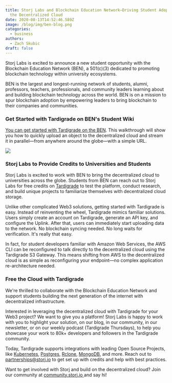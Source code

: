 ```yaml
---
title: Storj Labs and Blockchain Education Network—Driving Student Adoption of
  the Decentralized Cloud
date: 2020-08-13T14:52:46.589Z
image: /blog/img/ben-blog.png
categories:
  - business
authors:
  - Zach Skubic
draft: false
---
```

Storj Labs is excited to announce a new student opportunity with the Blockchain Education Network (BEN), a 501(c)(3) dedicated to promoting blockchain technology within university ecosystems.

BEN is the largest and longest-running network of students, alumni, professors, teachers, professionals, and community leaders learning about and building blockchain technology across the world. BEN is on a mission to spur blockchain adoption by empowering leaders to bring blockchain to their companies and communities.

### Get Started with Tardigrade on BEN's Student Wiki

[You can get started with Tardigrade on the BEN](https://learn.blockchainedu.org/en/get-started-with-tardigrade). This walkthrough will show you how to quickly upload an object to the decentralized cloud and stream it in parallel—from anywhere around the globe—with a simple URL.

![](/blog/img/ben-image-1.png)

### Storj Labs to Provide Credits to Universities and Students

Storj Labs is excited to work with BEN to bring the decentralized cloud to universities across the globe. Students from BEN can reach out to Storj Labs for free credits on [Tardigrade](https://tardigrade.io/) to test the platform, conduct research, and build unique projects to familiarize themselves with decentralized cloud storage.

Unlike other complicated Web3 solutions, getting started with Tardigrade is easy. Instead of reinventing the wheel, Tardigrade mimics familiar solutions. Users simply create an account on Tardigrade, generate an API key, and configure the Uplink. After that, users can immediately start uploading data to the network. No blockchain syncing needed. No long waits for verification. It's really that easy.

In fact, for student developers familiar with Amazon Web Services, the AWS CLI can be reconfigured to talk directly to the decentralized cloud using the Tardigrade S3 Gateway. This means shifting from AWS to the decentralized cloud is as simple as reconfiguring your endpoint—no complex application re-architecture needed.

### Free the Cloud with Tardigrade

We're thrilled to collaborate with the Blockchain Education Network and support students building the next generation of the internet with decentralized infrastructure.

Interested in leveraging the decentralized cloud with Tardigrade for your Web3 project? We want to give you a platform! Storj Labs is happy to work with you to highlight your solution, on our blog, in our community, in our newsletter, or on our weekly podcast (Tardigrade Thursdays), to help you showcase your work to 80k+ developers and followers in the Tardigrade community.

Today, Tardigrade supports integrations with leading Open Source Projects, like [Kubernetes](https://documentation.tardigrade.io/how-tos/kubernetes-backup-via-velero), [Postgres](https://documentation.tardigrade.io/how-tos/backup), [Rclone](https://documentation.tardigrade.io/how-tos/sync-files-with-rclone), [MongoDB](https://www.mongodb.com/blog/post/cloud-native-enterprise-data-management-tardigrade), and more. Reach out to [partnerships@storj.io](mailto:partnerships@storj.io) to get set up with credits and help with best practices.

Want to get involved with Storj and build on the decentralized cloud? Join our community at [community.storj.io ](https://forum.storj.io/)and say hi!